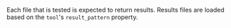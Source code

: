 

Each file that is tested is expected to return results.
 Results files are loaded based on the `tool`'s `result_pattern` property.